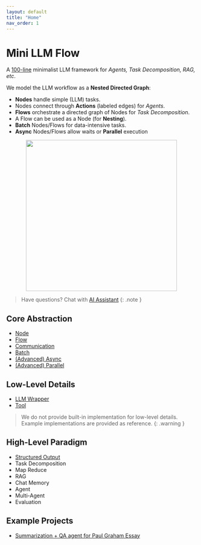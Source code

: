 ```yaml
---
layout: default
title: "Home"
nav_order: 1
---
```


# Mini LLM Flow

A [100-line](https://github.com/zachary62/miniLLMFlow/blob/main/minillmflow/__init__.py) minimalist LLM framework for *Agents, Task Decomposition, RAG, etc*.


We model the LLM workflow as a **Nested Directed Graph**:
- **Nodes** handle simple (LLM) tasks.
- Nodes connect through **Actions** (labeled edges) for *Agents*.  
- **Flows** orchestrate a directed graph of Nodes for *Task Decomposition*.
- A Flow can be used as a Node (for **Nesting**).
- **Batch** Nodes/Flows for data-intensive tasks.
- **Async** Nodes/Flows allow waits or **Parallel** execution


<div align="center">
  <img src="https://github.com/zachary62/miniLLMFlow/blob/main/assets/minillmflow.jpg?raw=true" width="400"/>
</div>



> Have questions? Chat with [AI Assistant](https://chatgpt.com/g/g-677464af36588191b9eba4901946557b-mini-llm-flow-assistant)
{: .note }


## Core Abstraction

- [Node](./node.md)
- [Flow](./flow.md)
- [Communication](./communication.md)
- [Batch](./batch.md)
- [(Advanced) Async](./async.md)
- [(Advanced) Parallel](./parallel.md)

## Low-Level Details

- [LLM Wrapper](./llm.md)
- [Tool](./tool.md)



> We do not provide built-in implementation for low-level details. Example implementations are provided as reference.
{: .warning }


## High-Level Paradigm

- [Structured Output](./structure.md)
- Task Decomposition
- Map Reduce
- RAG
- Chat Memory
- Agent
- Multi-Agent
- Evaluation

## Example Projects

- [Summarization + QA agent for Paul Graham Essay](./essay.md)
